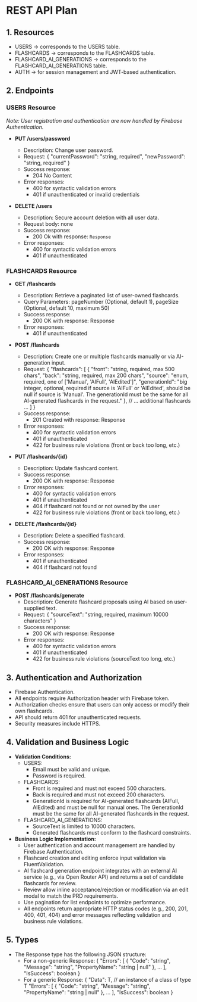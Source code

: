 # REST API Plan

## 1. Resources
- USERS → corresponds to the USERS table.
- FLASHCARDS → corresponds to the FLASHCARDS table.
- FLASHCARD_AI_GENERATIONS → corresponds to the FLASHCARD_AI_GENERATIONS table.
- AUTH → for session management and JWT-based authentication.

## 2. Endpoints

### USERS Resource

*Note: User registration and authentication are now handled by Firebase Authentication.*

- **PUT /users/password**
  - Description: Change user password.
  - Request:
    {
      "currentPassword": "string, required",
      "newPassword": "string, required"
    }
  - Success response:
    - 204 No Content
  - Error responses:
    - 400 for syntactic validation errors
    - 401 if unauthenticated or invalid credentials

- **DELETE /users**
  - Description: Secure account deletion with all user data.
  - Request body: none
  - Success response:
    - 200 Ok with response: `Response`
  - Error responses:
    - 400 for syntactic validation errors
    - 401 if unauthenticated

### FLASHCARDS Resource

- **GET /flashcards**
  - Description: Retrieve a paginated list of user-owned flashcards.
  - Query Parameters: pageNumber (Optional, default 1), pageSize (Optional, default 10, maximum 50)
  - Success response:
    - 200 OK with response: Response<GetFlashcardsResponse>
  - Error responses:
    - 401 if unauthenticated

- **POST /flashcards**
  - Description: Create one or multiple flashcards manually or via AI-generation input.
  - Request:
    {
      "flashcards": [
        {
          "front": "string, required, max 500 chars",
          "back": "string, required, max 200 chars",
          "source": "enum, required, one of ['Manual', 'AIFull', 'AIEdited']",
          "generationId": "big integer, optional, required if source is 'AIFull' or 'AIEdited', should be null if source is 'Manual'. The generationId must be the same for all AI-generated flashcards in the request."
        },
      // ... additional flashcards ...
      ]
    }
  - Success response:
    - 201 Created with response: Response
  - Error responses:
    - 400 for syntactic validation errors
    - 401 if unauthenticated
    - 422 for business rule violations (front or back too long, etc.)

- **PUT /flashcards/{id}**
  - Description: Update flashcard content.
  - Success response:
    - 200 OK with response: Response
  - Error responses:
    - 400 for syntactic validation errors
    - 401 if unauthenticated
    - 404 if flashcard not found or not owned by the user
    - 422 for business rule violations (front or back too long, etc.)

- **DELETE /flashcards/{id}**
  - Description: Delete a specified flashcard.
  - Success response:
    - 200 OK with response: Response
  - Error responses:
    - 401 if unauthenticated
    - 404 if flashcard not found

### FLASHCARD_AI_GENERATIONS Resource

- **POST /flashcards/generate**
  - Description: Generate flashcard proposals using AI based on user-supplied text.
  - Request:
    {
      "sourceText": "string, required, maximum 10000 characters"
    }
  - Success response:
    - 200 OK with response: Response<GenerateFlashcardsResponse>
  - Error responses:
    - 400 for syntactic validation errors
    - 401 if unauthenticated
    - 422 for business rule violations (sourceText too long, etc.)

## 3. Authentication and Authorization

- Firebase Authentication.
- All endpoints require Authorization header with Firebase token.
- Authorization checks ensure that users can only access or modify their own flashcards.
- API should return 401 for unauthenticated requests.
- Security measures include HTTPS.

## 4. Validation and Business Logic

- **Validation Conditions:**
  - USERS:
    - Email must be valid and unique.
    - Password is required.
  - FLASHCARDS:
    - Front is required and must not exceed 500 characters.
    - Back is required and must not exceed 200 characters.
    - GenerationId is required for AI-generated flashcards (AIFull, AIEdited) and must be null for manual ones. The GenerationId must be the same for all AI-generated flashcards in the request.
  - FLASHCARD_AI_GENERATIONS:
    - SourceText is limited to 10000 characters.
    - Generated flashcards must conform to the flashcard constraints.
- **Business Logic Implementation:**
  - User authentication and account management are handled by Firebase Authentication.
  - Flashcard creation and editing enforce input validation via FluentValidation.
  - AI flashcard generation endpoint integrates with an external AI service (e.g., via Open Router API) and returns a set of candidate flashcards for review.
  - Review allow inline acceptance/rejection or modification via an edit modal to match the PRD requirements.
  - Use pagination for list endpoints to optimize performance.
  - All endpoints return appropriate HTTP status codes (e.g., 200, 201, 400, 401, 404) and error messages reflecting validation and business rule violations.

## 5. Types

- The Response type has the following JSON structure:
  - For a non-generic Response:
    {
      "Errors": [ { "Code": "string", "Message": "string", "PropertyName": "string | null" }, ... ],
      "IsSuccess": boolean
    }
  - For a generic Response<T>:
    {
      "Data": T, // an instance of a class of type T
      "Errors": [ { "Code": "string", "Message": "string", "PropertyName": "string | null" }, ... ],
      "IsSuccess": boolean
    }
